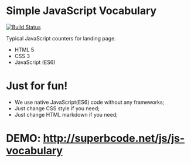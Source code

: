 # Simple JavaScript Vocabulary

[![Build Status](https://travis-ci.org/joemccann/dillinger.svg?branch=master)](https://travis-ci.org/joemccann/dillinger)

Typical JavaScript counters for landing page.

  - HTML 5
  - CSS 3
  - JavaScript (ES6)

# Just for fun!

  - We use native JavaScript(ES6) code without any frameworks;
  - Just change CSS style if you need;
  - Just change HTML markdown if you need;

# DEMO: http://superbcode.net/js/js-vocabulary

